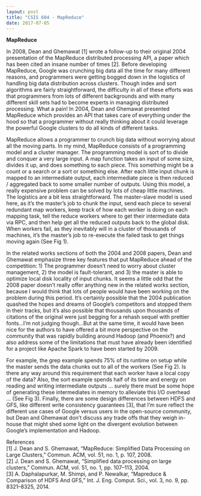 ```yaml
---
layout: post
title: "CSIS 604 - MapReduce"
date: 2017-07-05
---
```

<b>MapReduce</b>

In 2008, Dean and Ghemawat [1]⁠ wrote a follow-up to their original 2004 presentation of the MapReduce distributed processing API, a paper which has been cited an insane number of times [2]⁠. Before developing MapReduce, Google was crunching big data all the time for many different reasons, and programmers were getting bogged down in the logistics of handling big data distribution across clusters. Though index and sort algorithms are fairly straightforward, the difficulty in all of these efforts was that programmers from lots of different backgrounds and with many different skill sets had to become experts in managing distributed processing. What a pain! In 2004, Dean and Ghemawat presented MapReduce which provides an API that takes care of everything under the hood so that a programmer without really thinking about it could leverage the powerful Google clusters to do all kinds of different tasks.   

MapReduce allows a programmer to crunch big data without worrying about all the moving parts. In my mind, MapReduce consists of a programming model and a cluster manager. The programming model is sort of to divide and conquer a very large input. A map function takes an input of some size, divides it up, and does something to each piece. This something might be a count or a search or a sort or something else. After each little input chunk is mapped to an intermediate output, each intermediate piece is then reduced / aggregated back to some smaller number of outputs. Using this model, a really expensive problem can be solved by lots of cheap little machines. The logistics are a bit less straightforward. The master-slave model is used here, as it’s the master’s job to chunk the input, send each piece to several redundant map workers, keep track of how each worker is doing on each mapping task, tell the reduce workers where to get their intermediate data via RPC, and then help get all the reduced outputs back to the global disk. When workers fail, as they inevitably will in a cluster of thousands of machines, it’s the master’s job to re-execute the failed task to get things moving again (See Fig 1).  

In the related works sections of both the 2004 and 2008 papers, Dean and Ghemawat emphasize three key features that put MapReduce ahead of the competition: 1) The programmer doesn’t need to worry about cluster management, 2) the model is fault-tolerant, and 3) the master is able to optimize local disk locality of input chunks. It seems a little odd that the 2008 paper doesn’t really offer anything new in the related works section, because I would think that lots of people would have been working on the problem during this period. It’s certainly possible that the 2004 publication quashed the hopes and dreams of Google’s competitors and stopped them in their tracks, but it’s also possible that thousands upon thousands of citations of the original were just begging for a rehash sequel with prettier fonts…I’m not judging though…But at the same time, it would have been nice for the authors to have offered a bit more perspective on the community that was rapidly building around Hadoop (and Phoenix?) and also address some of the limitations that must have already been identified for a project like Apache Spark to have been started by 2009.   

For example, the grep example spends 75% of its runtime on setup while the master sends the data chunks out to all of the workers (See Fig 2). Is there any way around this requirement that each worker have a local copy of the data? Also, the sort example spends half of its time and energy on reading and writing intermediate outputs … surely there must be some hope of generating these intermediates in memory to alleviate this I/O overhead … (See Fig 3). Finally, there are some design differences between HDFS and GFS, like different write consistency guarantees [3]⁠, that I’m sure reflect the different use cases of Google versus users in the open-source community, but Dean and Ghemawat don’t discuss any trade offs that they weigh in-house that might shed some light on the divergent evolution between Google’s implementation and Hadoop.   

References  
[1]	J. Dean and S. Ghemawat, “MapReduce: Simplified Data Processing on Large Clusters,” Commun. ACM, vol. 51, no. 1, p. 107, 2008.  
[2]	J. Dean and S. Ghemawat, “Simplified data processing on large clusters,” Commun. ACM, vol. 51, no. 1, pp. 107–113, 2004.  
[3]	A. Daphalapurkar, M. Shimpi, and P. Newalkar, “Mapreduce & Comparison of HDFS And GFS,” Int. J. Eng. Comput. Sci., vol. 3, no. 9, pp. 8321–8325, 2014.  
